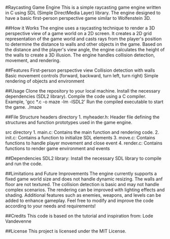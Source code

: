 #Raycasting Game Engine
This is a simple raycasting game engine written in C using SDL (Simple DirectMedia Layer) library. The engine designed to have a basic first-person perspective game similar to Wolfenstein 3D.

##How it Works
The engine uses a raycasting technique to render a 3D perspective view of a game world on a 2D screen. It creates a 2D grid representation of the game world and casts rays from the player's position to determine the distance to walls and other objects in the game. Based on the distance and the player's view angle, the engine calculates the height of the walls to create a 3D illusion. The engine handles collision detection, movement, and rendering.

##Features
First-person perspective view
Collision detection with walls
Basic movement controls (forward, backward, turn left, turn right)
Simple rendering of objects and environment

##Usage
Clone the repository to your local machine.
Install the necessary dependencies (SDL2 library).
Compile the code using a C compiler. Example, 'gcc *.c -o maze -lm -lSDL2'
Run the compiled executable to start the game. ./maze

##File Structure
headers directory
	1. myheader.h: Header file defining the structures and function prototypes used in the game engine.

src directory
	1. main.c: Contains the main function and rendering code.
	2. init.c: Contains a function to initialize SDL elements
	3. move.c: Contains functions to handle player movement and close event
	4. render.c: Contains functions to render game environment and events

##Dependencies
SDL2 library: Install the necessary SDL library to compile and run the code.

##Limitations and Future Improvements
The engine currently supports a fixed game world size and does not handle dynamic resizing.
The walls anf floor are not textured.
The collision detection is basic and may not handle complex scenarios.
The rendering can be improved with lighting effects and shading.
Additional features such as enemies, weapons, and levels can be added to enhance gameplay.
Feel free to modify and improve the code according to your needs and requirements!

##Credits
This code is based on the tutorial and inspiration from: Lode Vandevenne

##License
This project is licensed under the MIT License.
